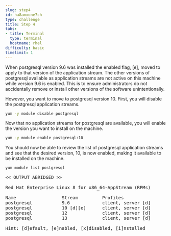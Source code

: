 ```yaml
---
slug: step4
id: ha8amxone7ch
type: challenge
title: Step 4
tabs:
- title: Terminal
  type: terminal
  hostname: rhel
difficulty: basic
timelimit: 1
---
```

When postgresql version 9.6 was installed the enabled flag, [e], moved to apply
to that version of the application stream.  The other versions of postgresql
available as application streams are not active on this machine while version
9.6 is enabled.  This is to ensure administrators do not
accidentally remove or install other versions of the software unintentionally.

However, you want to move to postgresql version 10.  First, you will disable
the postgresql application streams.

```bash
yum -y module disable postgresql
```

Now that no application streams for postgresql are available, you will enable the version you want to install on the machine.

```bash
yum -y module enable postgresql:10
```

You should now be able to review the list of postgresql application streams and see that the desired version, 10, is now enabled, making it available to be installed on the machine.

```bash
yum module list postgresql
```

<pre class="file">
<< OUTPUT ABRIDGED >>

Red Hat Enterprise Linux 8 for x86_64-AppStream (RPMs)

Name                 Stream         Profiles
postgresql           9.6            client, server [d]
postgresql           10 [d][e]      client, server [d]
postgresql           12             client, server [d]
postgresql           13             client, server [d]

Hint: [d]efault, [e]nabled, [x]disabled, [i]nstalled
</pre>

